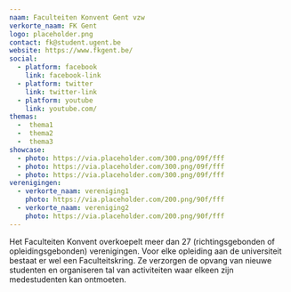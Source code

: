 ```yaml
---
naam: Faculteiten Konvent Gent vzw  
verkorte_naam: FK Gent
logo: placeholder.png
contact: fk@student.ugent.be
website: https://www.fkgent.be/
social:
  - platform: facebook
    link: facebook-link
  - platform: twitter
    link: twitter-link
  - platform: youtube
    link: youtube.com/
themas:
  -  thema1
  -  thema2
  -  thema3
showcase:
  - photo: https://via.placeholder.com/300.png/09f/fff
  - photo: https://via.placeholder.com/300.png/09f/fff
  - photo: https://via.placeholder.com/300.png/09f/fff
verenigingen:
  - verkorte_naam: vereniging1
    photo: https://via.placeholder.com/200.png/90f/fff
  - verkorte_naam: vereniging2
    photo: https://via.placeholder.com/200.png/90f/fff
---
```


Het Faculteiten Konvent overkoepelt meer dan 27 (richtingsgebonden of opleidingsgebonden) verenigingen. Voor elke opleiding aan de universiteit bestaat er wel een Faculteitskring. Ze verzorgen de opvang van nieuwe studenten en organiseren tal van activiteiten waar elkeen zijn medestudenten kan ontmoeten.
